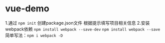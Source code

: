 # vue-demo
1.通过 `npm init` 创建package.json文件
	根据提示填写项目相关信息
2.安装webpack依赖
	`npm install webpack --save-dev`
	`npm install webpack --save` 
	简单写法：`npm i webpack -D`